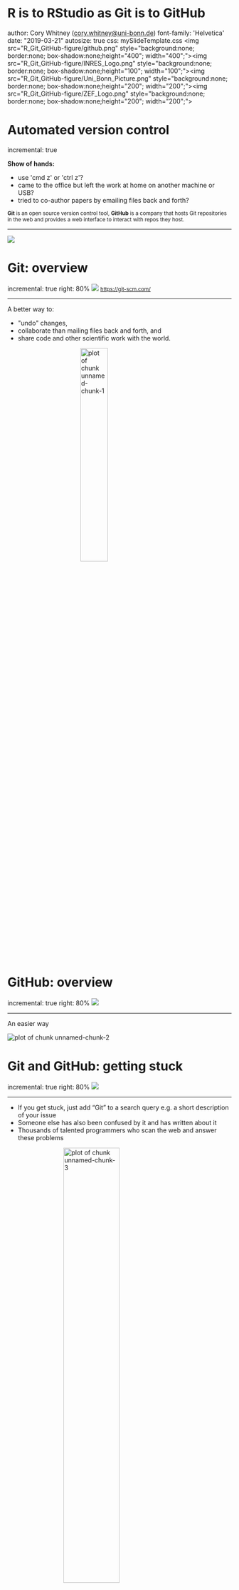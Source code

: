 <style>
.section .reveal .state-background {
    background: white;}
.section .reveal h1,
.section .reveal p {
    color: black;
    position: relative;
    top: 1%;}
    </style>
    
<style>

.footer {
    color: black; background: white;
    position: fixed; top: 100%;
    text-align:left; width:100%;
}

</style>

R is to RStudio as Git is to GitHub 
========================================================
author: Cory Whitney   (cory.whitney@uni-bonn.de)
font-family: 'Helvetica'
date: "2019-03-21"
autosize: true
css: mySlideTemplate.css
<img src="R_Git_GitHub-figure/github.png" style="background:none; border:none; box-shadow:none;height="400"; width="400";"><img src="R_Git_GitHub-figure/INRES_Logo.png" style="background:none; border:none; box-shadow:none;height="100"; width="100";"><img src="R_Git_GitHub-figure/Uni_Bonn_Picture.png" style="background:none; border:none; box-shadow:none;height="200"; width="200";"><img src="R_Git_GitHub-figure/ZEF_Logo.png" style="background:none; border:none; box-shadow:none;height="200"; width="200";">



Automated version control
========================================================
incremental: true

**Show of hands:**
- use 'cmd z' or 'ctrl z'?
- came to the office but left the work at home on another machine or USB?
- tried to co-author papers by emailing files back and forth?

<small>**Git** is an open source version control tool, **GitHub** is a company that hosts Git repositories in the web and provides a web interface to interact with repos they host.</small>

***

![](R_Git_GitHub-figure/final_doc_comic.png)

<div class="footer" style="margin-top;font-size:60%;"> 
https://swcarpentry.github.io/git-novice/guide </div>

Git: overview
========================================================
incremental: true
right: 80%
![](R_Git_GitHub-figure/git_logo.png)
<small>https://git-scm.com/</small>

***

A better way to:
- "undo" changes,
- collaborate than mailing files back and forth, and
- share code and other scientific work with the world.

<img src="R_Git_GitHub-figure/git_logo_orange.png" title="plot of chunk unnamed-chunk-1" alt="plot of chunk unnamed-chunk-1" width="35%" style="display: block; margin: auto;" />

<div class="footer" style="margin-top;font-size:60%;"> 
<https://swcarpentry.github.io/git-novice/guide> </div>

GitHub: overview
========================================================
incremental: true
right: 80%
![](R_Git_GitHub-figure/octocat.png)

***

An easier way

<img src="R_Git_GitHub-figure/git_areas.png" title="plot of chunk unnamed-chunk-2" alt="plot of chunk unnamed-chunk-2" style="display: block; margin: auto;" />


<div class="footer" style="margin-top;font-size:60%;"> http://r-bio.github.io/intro-git-rstudio/ </div>

Git and GitHub: getting stuck
========================================================
incremental: true
right: 80%
![](R_Git_GitHub-figure/octocat.png)
***

- If you get stuck, just add “Git” to a search query e.g. a short description of your issue
- Someone else has also been confused by it and has written about it
- Thousands of talented programmers who scan the web and answer these problems
<img src="R_Git_GitHub-figure/stack-overflow.png" title="plot of chunk unnamed-chunk-3" alt="plot of chunk unnamed-chunk-3" width="50%" style="display: block; margin: auto;" />

<div class="footer" style="margin-top;font-size:60%;"> 
https://stackoverflow.com/ </div>

Git and GitHub: basics
========================================================
incremental: true
right: 80%
![](R_Git_GitHub-figure/octocat.png)
***

Install Git & join Github (if you have not already):

- install Git
<small>https://git-scm.com/downloads</small>

- join Github
<small>https://github.com/</small>


Some useful tips on getting these running from our friends 

- University of Zurich
<small>http://www.geo.uzh.ch/microsite/reproducible_research/post/rr-rstudio-git/</small>

- Nathan Stephens, a very helpful R blogger 
<small>https://support.rstudio.com/hc/en-us/articles/200532077-Version-Control-with-Git-and-SVN</small>

Git: Configure
========================================================
incremental: true
right: 80%
![](R_Git_GitHub-figure/git_logo.png)
<small>https://git-scm.com/</small>

***
<img src="R_Git_GitHub-figure/git_logo_orange.png" title="plot of chunk unnamed-chunk-4" alt="plot of chunk unnamed-chunk-4" width="35%" style="display: block; margin: auto;" />

- danger, this will discard all changes you've made in your working directory `git reset --hard [commit hash]`

<div class="footer" style="margin-top;font-size:60%;"> 
<https://jennybc.github.io/2014-05-12-ubc/ubc-r/session03_git.html> </div>



GitHub: intro hello-world
========================================================
incremental: true
right: 80%
![](R_Git_GitHub-figure/octocat.png)
***
**GitHub** 
- a commercial website that lets you store repository publicly for free (get an education account with an uni email address)
- a friendly interface, no need to remember command line. 
- useful features including issues, wikis etc.

<img src="R_Git_GitHub-figure/Github-Icon-4.png" title="plot of chunk unnamed-chunk-5" alt="plot of chunk unnamed-chunk-5" style="display: block; margin: auto;" />

GitHub: intro hello-world
========================================================
incremental: true

![plot of chunk unnamed-chunk-6](R_Git_GitHub-figure/Hello_world.jpg)

<small>https://guides.github.com/activities/hello-world/</small>

Tasks for the afternoon: Basic and Advanced
========================================================
incremental: true

- Go through your scripts again
- Add documentation
- Create an Rmarkdown file
- Export your script as html and pdf
- Upload your script to git
- Share your script with your classmates through git

- **Help future R courses! Fill out the feedback form.**



